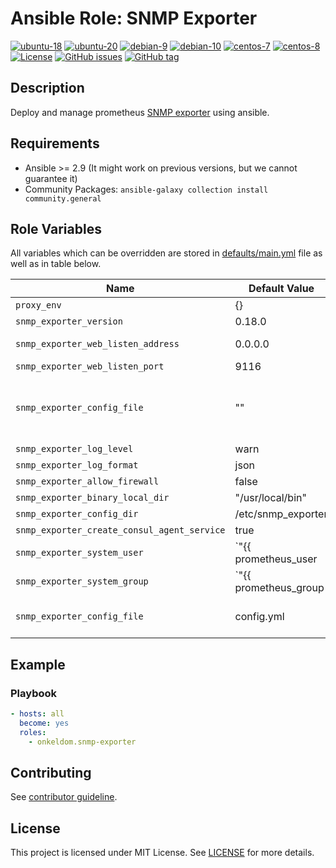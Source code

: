 # Ansible Role: SNMP Exporter

[![ubuntu-18](https://img.shields.io/badge/ubuntu-18.x-orange?style=flat&logo=ubuntu)](https://ubuntu.com/)
[![ubuntu-20](https://img.shields.io/badge/ubuntu-20.x-orange?style=flat&logo=ubuntu)](https://ubuntu.com/)
[![debian-9](https://img.shields.io/badge/debian-9.x-orange?style=flat&logo=debian)](https://www.debian.org/)
[![debian-10](https://img.shields.io/badge/debian-10.x-orange?style=flat&logo=debian)](https://www.debian.org/)
[![centos-7](https://img.shields.io/badge/centos-7.x-orange?style=flat&logo=centos)](https://www.centos.org/)
[![centos-8](https://img.shields.io/badge/centos-8.x-orange?style=flat&logo=centos)](https://www.centos.org/)
[![License](https://img.shields.io/badge/license-MIT%20License-brightgreen.svg?style=flat)](https://opensource.org/licenses/MIT)
[![GitHub issues](https://img.shields.io/github/issues/OnkelDom/ansible-role-snmp-exporter?style=flat)](https://github.com/OnkelDom/ansible-role-snmp-exporter/issues)
[![GitHub tag](https://img.shields.io/github/tag/OnkelDom/ansible-role-snmp-exporter.svg?style=flat)](https://github.com/OnkelDom/ansible-role-snmp-exporter/tags)

## Description

Deploy and manage prometheus [SNMP exporter](https://github.com/prometheus/snmp_exporter) using ansible.

## Requirements

- Ansible >= 2.9 (It might work on previous versions, but we cannot guarantee it)
- Community Packages: `ansible-galaxy collection install community.general`

## Role Variables

All variables which can be overridden are stored in [defaults/main.yml](defaults/main.yml) file as well as in table below.

| Name           | Default Value | Description                        |
| -------------- | ------------- | -----------------------------------|
| `proxy_env` | {} | Proxy environment variables |
| `snmp_exporter_version` | 0.18.0 | SNMP exporter package version |
| `snmp_exporter_web_listen_address` | 0.0.0.0 | Address on which SNMP exporter will be listening |
| `snmp_exporter_web_listen_port` | 9116 | Port on which SNMP exporter will be listening |
| `snmp_exporter_config_file` | "" | If this is empty, role will download snmp.yml file from https://github.com/prometheus/snmp_exporter. Otherwise this should contain path to file with custom snmp exporter configuration |
| `snmp_exporter_log_level` | warn | Loglevel of the exporter |
| `snmp_exporter_log_format` | json | Logformat fo the exporter |
| `snmp_exporter_allow_firewall` | false | Enabled/Disabled Firewalld and open the port |
| `snmp_exporter_binary_local_dir` | "/usr/local/bin" | Exporter binary path |
| `snmp_exporter_config_dir` | /etc/snmp_exporter | Exporter config folder |
| `snmp_exporter_create_consul_agent_service` | true | Add consul-agent service snipped |
| `snmp_exporter_system_user` | `"{{ prometheus_user | default('prometheus') }}"` | Exporter running user |
| `snmp_exporter_system_group` | `"{{ prometheus_group | default('prometheus') }}"` | Exporter running group |
| `snmp_exporter_config_file` | config.yml | Config stored in files folder. If empty, there download the orignal snmp.yml from github repository |

## Example

### Playbook

```yaml
- hosts: all
  become: yes
  roles:
    - onkeldom.snmp-exporter
```

## Contributing

See [contributor guideline](CONTRIBUTING.md).

## License

This project is licensed under MIT License. See [LICENSE](/LICENSE) for more details.
